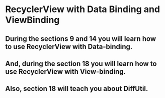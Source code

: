 # RecyclerView with Data Binding and ViewBinding
## During the sections 9 and 14 you will learn how to use RecyclerView with Data-binding.

## And, during the section 18 you will learn how to use RecyclerView with View-binding.

## Also, section 18 will teach you about DiffUtil.